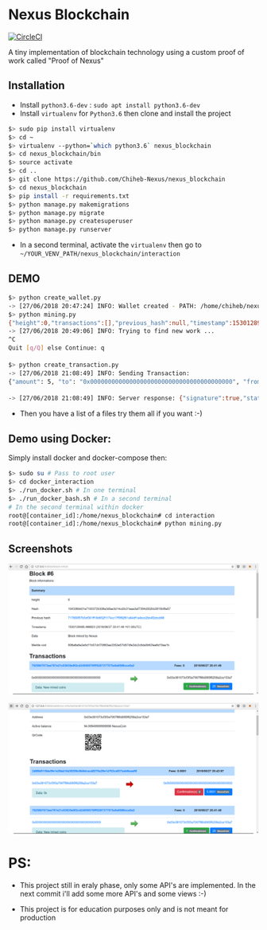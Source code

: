 # Nexus Blockchain

[![CircleCI](https://circleci.com/gh/Chiheb-Nexus/nexus_blockchain/tree/master.svg?style=svg)](https://circleci.com/gh/Chiheb-Nexus/nexus_blockchain/tree/master)

A tiny implementation of blockchain technology using a custom proof of work called "Proof of Nexus"

## Installation

- Install `python3.6-dev` : `sudo apt install python3.6-dev`
- Install `virtualenv` for `Python3.6` then clone and install the project


```bash
$> sudo pip install virtualenv
$> cd ~
$> virtualenv --python=`which python3.6` nexus_blockchain
$> cd nexus_blockchain/bin
$> source activate
$> cd ..
$> git clone https://github.com/Chiheb-Nexus/nexus_blockchain
$> cd nexus_blockchain
$> pip install -r requirements.txt
$> python manage.py makemigrations
$> python manage.py migrate
$> python manage.py createsuperuser
$> python manage.py runserver
```

- In a second terminal, activate the `virtualenv` then go to `~/YOUR_VENV_PATH/nexus_blockchain/interaction`

## DEMO

```bash
$> python create_wallet.py 
-> [27/06/2018 20:47:24] INFO: Wallet created - PATH: /home/chiheb/nexus_blockchain/nexus_blockchain/interaction/keystore/keys
$> python mining.py 
{"height":0,"transactions":[],"previous_hash":null,"timestamp":1530128945.550915,"data":"Genesis Block!","block_hash":"ff1099d5743ca5c21df440d9f3d2c90aec603aea46889797a9aa7899d21a7f54","merkle":"e3b0c44298fc1c149afbf4c8996fb92427ae41e4649b934ca495991b7852b855"}
-> [27/06/2018 20:49:06] INFO: Trying to find new work ...
^C
Quit [q/Q] else Continue: q

$> python create_transaction.py 
-> [27/06/2018 21:08:49] INFO: Sending Transaction:
{"amount": 5, "to": "0x0000000000000000000000000000000000000000", "from": "0xE0179D4DA5b16443C18450f35e46B2a716ae8f74", "fees": 0.0001, "data": "0x", "timestamp": 1530130129.167453, "signature": "0xa998b1555fd5c9e4eb3872f36edc587a2406bdaf98044957bd0a9675667d8a3823886ae5e3f9701a3b0d81d190a2c13cd4641f88984753ec5f37e6c866c2a1731b"}

-> [27/06/2018 21:08:49] INFO: Server response: {"signature":true,"status":200,"tx_hash":"3aabcbf8e7f12a10eb4474b6ecdd35081b098da54815bb81cf8e146dfb4805dc"}
```

- Then you have a list of a files try them all if you want :-)

## Demo using Docker:

Simply install docker and docker-compose then:

```bash
$> sudo su # Pass to root user
$> cd docker_interaction
$> ./run_docker.sh # In one terminal
$> ./run_docker_bash.sh # In a second terminal
# In the second terminal within docker
root@[container_id]:/home/nexus_blockchain# cd interaction
root@[container_id]:/home/nexus_blockchain# python mining.py
```

## Screenshots

![block](./screenshots/block.png  "block")

![address](./screenshots/address.png  "address")

# PS:

- This project still in eraly phase, only some API's are implemented.
In the next commit i'll add some more API's and some views :-)

- This project is for education purposes only and is not meant for production
